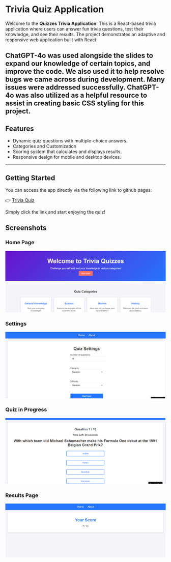 # Trivia Quiz Application 

Welcome to the **Quizzes Trivia Application**! This is a React-based trivia application where users can answer fun trivia questions, test their knowledge, and see their results. The project demonstrates an adaptive and responsive web application built with React.

ChatGPT-4o was used alongside the slides to expand our knowledge of certain topics, and improve the code. We also used it to help resolve bugs we came across during development. Many issues were addressed successfully.
ChatGPT-4o was also utilized as a helpful resource to assist in creating basic CSS styling for this project.
---

## Features

- Dynamic quiz questions with multiple-choice answers.
- Categories and Customization
- Scoring system that calculates and displays results.
- Responsive design for mobile and desktop devices.

---

## Getting Started

You can access the app directly via the following link to github pages:

👉 [Trivia Quiz](https://mohund.github.io/final-project-quizwebsite)

Simply click the link and start enjoying the quiz!

## Screenshots 

### Home Page
![Home Page](homepage.png)

### Settings
![Quiz Settings](settings.png)

### Quiz in Progress
![Quiz](quiz.png)

### Results Page
![Results](results.png)
